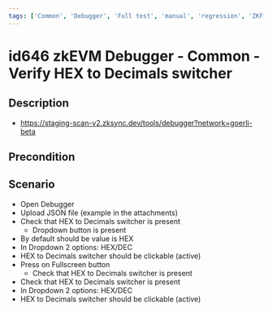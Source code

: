 ```yaml
---
tags: ['Common', 'Debugger', 'Full test', 'manual', 'regression', 'ZKF-2698', 'Active']
---
```


# id646 zkEVM Debugger - Common - Verify HEX to Decimals switcher

## Description
  - https://staging-scan-v2.zksync.dev/tools/debugger?network=goerli-beta

## Precondition


## Scenario
- Open Debugger
- Upload JSON file (example in the attachments)
- Check that HEX to Decimals switcher is present
    - Dropdown button is present
- By default should be value is HEX
- In Dropdown 2 options: HEX/DEC
- HEX to Decimals switcher should be clickable (active)
- Press on Fullscreen button
    - Check that HEX to Decimals switcher is present
- Check that HEX to Decimals switcher is present
- In Dropdown 2 options: HEX/DEC
- HEX to Decimals switcher should be clickable (active)
